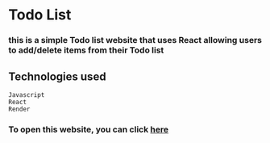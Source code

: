 # Todo List
### this is a simple Todo list website that uses React allowing users to add/delete items from their Todo list

## Technologies used
```
Javascript
React
Render
```
### To open this website, you can click [here](https://todo-tamara703.onrender.com)
